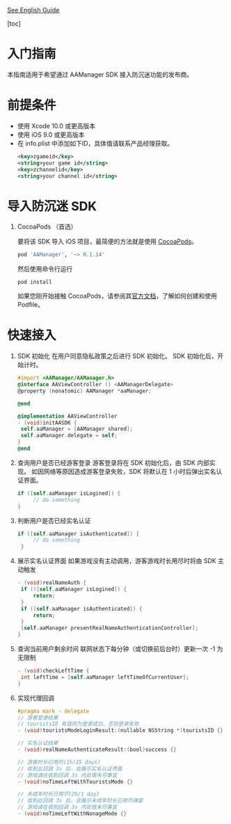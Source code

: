 
[See English Guide](https://github.com/yumimobi/AASDKDemo-iOS/blob/main/Anti-Addiction-iOS.md)

[toc]

# 入门指南
本指南适用于希望通过 AAManager SDK 接入防沉迷功能的发布商。
# 前提条件
- 使用 Xcode 10.0 或更高版本
- 使用 iOS 9.0 或更高版本
- 在 info.plist 中添加如下ID，具体值请联系产品经理获取。
  ```xml
  <key>zgameid</key>
  <string>your game id</string>
  <key>zchannelid</key>
  <string>your channel id</string>
  ```
# 导入防沉迷 SDK
1. CocoaPods （首选）
   
   要将该 SDK 导入 iOS 项目，最简便的方法就是使用 [CocoaPods](https://guides.cocoapods.org/using/getting-started)。
   
   ```ruby
   pod 'AAManager', '~> 0.1.14'
   ```
   然后使用命令行运行
   ```shell
   pod install
   ```
   如果您刚开始接触 CocoaPods，请参阅其[官方文档](https://guides.cocoapods.org/using/using-cocoapods)，了解如何创建和使用 Podfile。
# 快速接入
1. SDK 初始化
   在用户同意隐私政策之后进行 SDK 初始化。
   SDK 初始化后，开始计时。
   ```objective-c
   #import <AAManager/AAManager.h>
   @interface AAViewController () <AAManagerDelegate>
   @property (nonatomic) AAManager *aaManager;
   
   @end
   
   @implementation AAViewController
   - (void)initAASDK {
    self.aaManager = [AAManager shared];
    self.aaManager.delegate = self;
   }
   @end
   ```
2. 查询用户是否已经游客登录
   游客登录将在 SDK 初始化后，由 SDK 内部实现。
   如因网络等原因造成游客登录失败，SDK 将默认在 1 小时后弹出实名认证界面。
   ```objective-c
   if ([self.aaManager isLogined]) {
        // do something
   }
   ```
3. 判断用户是否已经实名认证
   ```objective-c
   if ([self.aaManager isAuthenticated]) {
        // do something
    }
   ```
4. 展示实名认证界面
   如果游戏没有主动调用，游客游戏时长用尽时将由 SDK 主动触发
   ```objective-c
   - (void)realNameAuth {
    if (![self.aaManager isLogined]) {
        return;
    }
    if ([self.aaManager isAuthenticated]) {
        return;
    }
    [self.aaManager presentRealNameAuthenticationController];
   }
   ```
5. 查询当前用户剩余时间
   联网状态下每分钟（或切换前后台时）更新一次 
   -1 为无限制
   ```objective-c
   - (void)checkLeftTime {
    int leftTime = [self.aaManager leftTimeOfCurrentUser];
   }
   ```
6. 实现代理回调
   ```objective-c
   #pragma mark - delegate
   // 游客登录结果
   // touristsID 有值则为登录成功，否则登录失败
   - (void)touristsModeLoginResult:(nullable NSString *)touristsID {}
   
   // 实名认证结果
   - (void)realNameAuthenticateResult:(bool)success {}
   
   // 游客时长已用尽(1h/15 days)
   // 收到此回调 3s 后，会展示实名认证界面
   // 游戏请在收到回调 3s 内处理未尽事宜
   - (void)noTimeLeftWithTouristsMode {}
   
   // 未成年时长已用尽(2h/1 day)
   // 收到此回调 3s 后，会展示未成年时长已用尽弹窗
   // 游戏请在收到回调 3s 内处理未尽事宜
   - (void)noTimeLeftWithNonageMode {}
   ```